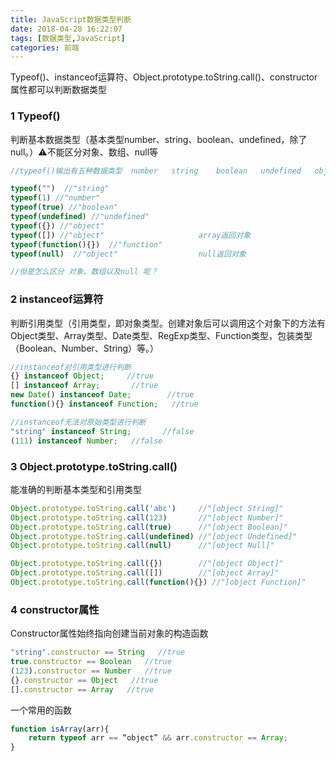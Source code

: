 ```yaml
---
title: JavaScript数据类型判断
date: 2018-04-28 16:22:07
tags: [数据类型,JavaScript]
categories: 前端
---
```


Typeof()、instanceof运算符、Object.prototype.toString.call()、constructor属性都可以判断数据类型
<escape><!-- more --></escape>
### 1  Typeof()
判断基本数据类型（基本类型number、string、boolean、undefined，除了null。）⚠️不能区分对象、数组、null等
```javascript
//typeof()输出有五种数据类型  number   string    boolean   undefined   object   function

typeof("")  //"string"
typeof(1) //"number"
typeof(true) //"boolean"
typeof(undefined) //"undefined"
typeof({}) //"object"
typeof([]) //"object"                     array返回对象
typeof(function(){})  //"function"
typeof(null)  //"object"                  null返回对象

//但是怎么区分 对象、数组以及null 呢？
```

### 2  instanceof运算符
判断引用类型（引用类型，即对象类型。创建对象后可以调用这个对象下的方法有Object类型、Array类型、Date类型、RegExp类型、Function类型，包装类型（Boolean、Number、String）等。）
```javascript
//instanceof对引用类型进行判断
{} instanceof Object;     //true
[] instanceof Array;       //true
new Date() instanceof Date;        //true
function(){} instanceof Function;   //true

//instanceof无法对原始类型进行判断
"string" instanceof String;       //false
(111) instanceof Number;   //false
```

### 3  Object.prototype.toString.call()
能准确的判断基本类型和引用类型
```javascript
Object.prototype.toString.call('abc')     //"[object String]"
Object.prototype.toString.call(123)       //"[object Number]"
Object.prototype.toString.call(true)      //"[object Boolean]"
Object.prototype.toString.call(undefined) //"[object Undefined]"
Object.prototype.toString.call(null)      //"[object Null]"

Object.prototype.toString.call({})        //"[object Object]"
Object.prototype.toString.call([])        //"[object Array]"
Object.prototype.toString.call(function(){}) //"[object Function]"
```

### 4  constructor属性
Constructor属性始终指向创建当前对象的构造函数
```javascript
"string".constructor == String   //true
true.constructor == Boolean   //true
(123).constructor == Number   //true
{}.constructor == Object   //true
[].constructor == Array   //true
```
一个常用的函数
```javascript
function isArray(arr){
    return typeof arr == “object” && arr.constructor == Array;
}
```